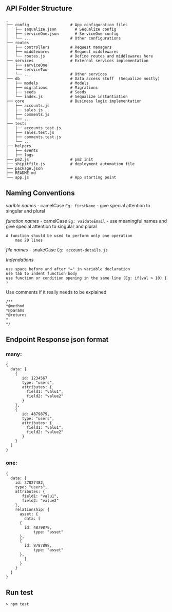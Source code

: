 ## API Folder Structure

```
.
├── config                  # App configuration files
│   ├── sequalize.json        # Sequalize config
│   ├── serviceOne.json       # ServiceOne config
│   └── ...                 # Other configurations
├── routes                  
│   ├── controllers         # Request managers
│   ├── middlewares         # Request middlewares
│   └── routes.js           # Define routes and middlewares here
├── services                # External services implementation   
│   ├── serviceOne
│   └── serviceTwo
│   └── ...                 # Other services
├── db                      # Data access stuff  (Sequalize mostly)
│   ├── models              # Models
│   ├── migrations          # Migrations
│   ├── seeds               # Seeds
│   └── index.js            # Sequalize instantiation
├── core                    # Business logic implementation
│   ├── accounts.js         
│   ├── sales.js            
│   ├── comments.js              
│   └── ...   
├── tests                    
│   ├── accounts.test.js         
│   ├── sales.test.js            
│   ├── comments.test.js              
│   └── ...  
├── helpers     
│   ├── events         
│   ├── logs            
├── pm2.js                  # pm2 init
├── shipitfile.js           # deployment automation file
├── package.json           
├── README.md         
└── app.js                  # App starting point

```

## Naming Conventions
*varible names* - camelCase `Eg: firstName` - give special attention to singular and plural

*function names* - camelCase `Eg: vaidateEmail` - use meaningful names and give special attention to singular and plural

	A function should be used to perform only one operation
        max 20 lines
        
*file names* - snakeCase `Eg: account-details.js`

*Indendations*

	use space before and after "=" in variable declaration
	use tab to indent function body	
	use function or condition opening in the same line (Eg: if(val > 10) { )
    
Use comments if it really needs to be explained

```
/**
*@method 
*@params 
*@returns 
*
*/
```


## Endpoint Response json format


### many:

```
{
  data: [
    {
       id: 1234567
       type: "users",
       attributes: {
         field1: "valu1",
         field2: "value2"
       }
    },
    {
       id: 4879879,
       type: "users",
       attributes: {
         field1: "valu1",
         field2: "value2"
       }
    }
  ]
}
```


### one:

```
{
  data: {
    id: 37827482,
    type: "users",
    attributes: {
       field1: "valu1",
       field2: "value2"
    },
    relationship: {
      asset: {
        data: [
	  {
	    id: 4879879,
            type: "asset"
	  },
	  {
	    id: 8787898,
            type: "asset"
	  },
        ]
      }	 
    }
  }
}
```

## Run test
`> npm test`

